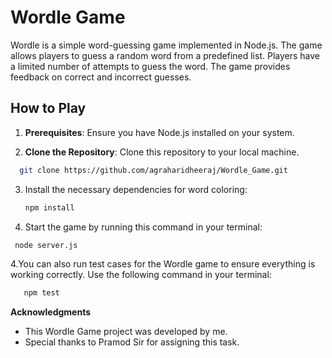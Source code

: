 
# Wordle Game

Wordle is a simple word-guessing game implemented in Node.js. The game allows players to guess a random word from a predefined list. Players have a limited number of attempts to guess the word. The game provides feedback on correct and incorrect guesses.

## How to Play

1. **Prerequisites**: Ensure you have Node.js installed on your system.

2. **Clone the Repository**: Clone this repository to your local machine.

 ```bash
   git clone https://github.com/agraharidheeraj/Wordle_Game.git
   ```
3. Install the necessary dependencies for word coloring:

   ```bash
   npm install
   ```
3. Start the game by running this command in your terminal:
  ```bash
   node server.js
   ```
4.You can also run test cases for the Wordle game to ensure everything is working correctly. Use the following command in your terminal:
```bash
   npm test
   ```

**Acknowledgments**
 - This Wordle Game project was developed by me.<br>
 - Special thanks to Pramod Sir for assigning this task.



   





